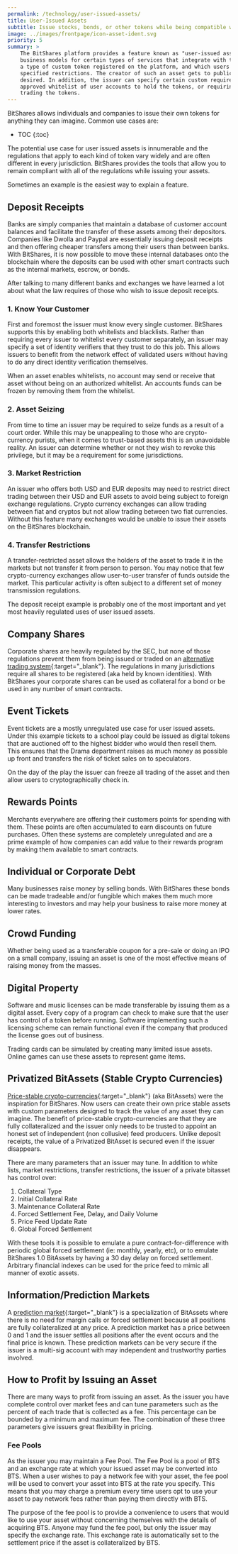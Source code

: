 ```yaml
---
permalink: /technology/user-issued-assets/
title: User-Issued Assets
subtitle: Issue stocks, bonds, or other tokens while being compatible with KYC and AML regulations
image: ../images/frontpage/icon-asset-ident.svg
priority: 5
summary: >
    The BitShares platform provides a feature known as "user-issued assets", designed to help facilitate profitable
    business models for certain types of services that integrate with the platform. The term user-issued asset refers to
    a type of custom token registered on the platform, and which users can hold and trade while obeying certain
    specified restrictions. The creator of such an asset gets to publically name, describe, and distribute its tokens as
    desired. In addition, the issuer can specify certain custom requirements for the asset: such as allowing only an
    approved whitelist of user accounts to hold the tokens, or requiring users to pay certain fees when transferring or
    trading the tokens.
---
```


BitShares allows individuals and companies to issue their own tokens for anything they can imagine.  Common use cases
are:

* TOC
{:toc}

The potential use case for user issued assets is innumerable and the regulations that apply to each kind of token vary
widely and are often different in every jurisdiction.   BitShares provides the tools that allow you to remain compliant
with all of the regulations while issuing your assets.

Sometimes an example is the easiest way to explain a feature.

## Deposit Receipts

Banks are simply companies that maintain a database of customer account balances and facilitate the transfer of these
assets among their depositors.   Companies like Dwolla and Paypal are essentially issuing deposit receipts and then
offering cheaper transfers among their users than between banks.  With BitShares, it is now possible to move these
internal databases onto the blockchain where the deposits can be used with other smart contracts such as the internal
markets, escrow, or bonds.

After talking to many different banks and exchanges we have learned a lot about what the law requires of those who wish
to issue deposit receipts.

### 1. Know Your Customer

First and foremost the issuer must know every single customer.  BitShares supports this by enabling both whitelists and
blacklists.  Rather than requiring every issuer to whitelist every customer separately, an issuer may specify a set of
identity verifiers that they trust to do this job.   This allows issuers to benefit from the network effect of validated
users without having to do any direct identity verification themselves.

When an asset enables whitelists, no account may send or receive that asset without being on an authorized whitelist.  An
accounts funds can be frozen by removing them from the whitelist.

### 2. Asset Seizing

From time to time an issuer may be required to seize funds as a result of a court order.  While this may be unappealing
to those who are crypto-currency purists, when it comes to trust-based assets this is an unavoidable reality.  An issuer
can determine whether or not they wish to revoke this privilege, but it may be a requirement for some jurisdictions.

### 3. Market Restriction

An issuer who offers both USD and EUR deposits may need to restrict direct trading between their USD and EUR assets to
avoid being subject to foreign exchange regulations.  Crypto currency exchanges can allow trading between fiat and
cryptos but not allow trading between two fiat currencies.   Without this feature many exchanges would be unable to
issue their assets on the BitShares blockchain.

### 4. Transfer Restrictions

A transfer-restricted asset allows the holders of the asset to trade it in the markets but not transfer it from person
to person.   You may notice that few crypto-currency exchanges allow user-to-user transfer of funds outside the market.
This particular activity is often subject to a different set of money transmission regulations.

The deposit receipt example is probably one of the most important and yet most heavily regulated uses of user issued
assets.

## Company Shares

Corporate shares are heavily regulated by the SEC, but none of those regulations prevent them from being issued or
traded on an [alternative trading system](http://en.wikipedia.org/wiki/Alternative_trading_system){:target="_blank"}.  The regulations in
many jurisdictions require all shares to be registered (aka held by known identities).   With BitShares your corporate
shares can be used as collateral for a bond or be used in any number of smart contracts.

## Event Tickets

Event tickets are a mostly unregulated use case for user issued assets.  Under this example tickets to a school play
could be issued as digital tokens that are auctioned off to the highest bidder who would then resell them.  This ensures
that the Drama department raises as much money as possible up front and transfers the risk of ticket sales on to
speculators.

On the day of the play the issuer can freeze all trading of the asset and then allow users to cryptographically check
in.

## Rewards Points

Merchants everywhere are offering their customers points for spending with them.  These points are often accumulated to
earn discounts on future purchases.  Often these systems are completely unregulated and are a prime example of how
companies can add value to their rewards program by making them available to smart contracts.

## Individual or Corporate Debt

Many businesses raise money by selling bonds.  With BitShares these bonds can be made tradeable and/or fungible which
makes them much more interesting to investors and may help your business to raise more money at lower rates.

## Crowd Funding

Whether being used as a transferable coupon for a pre-sale or doing an IPO on a small company, issuing an asset is one
of the most effective means of raising money from the masses.

## Digital Property

Software and music licenses can be made transferable by issuing them as a digital asset.  Every copy of a program can
check to make sure that the user has control of a token before running.  Software implementing such a licensing scheme
can remain functional even if the company that produced the license goes out of business.

Trading cards can be simulated by creating many limited issue assets.   Online games can use these assets to represent
game items.

## Privatized BitAssets (Stable Crypto Currencies)

[Price-stable crypto-currencies](/technology/price-stable-cryptocurrencies.html){:target="_blank"} (aka BitAssets) were the inspiration
for BitShares.  Now users can create their own price stable assets with custom parameters designed to track the value of
any asset they can imagine.  The benefit of price-stable crypto-currencies are that they are fully collateralized and
the issuer only needs to be trusted to appoint an honest set of independent (non collusive) feed producers.   Unlike
deposit receipts, the value of a Privatized BitAsset is secured even if the issuer disappears.

There are many parameters that an issuer may tune.  In addition to white lists, market restrictions, transfer
restrictions, the issuer of a private bitasset has control over:

1. Collateral Type
2. Initial Collateral Rate
3. Maintenance Collateral Rate
4. Forced Settlement Fee, Delay, and Daily Volume
5. Price Feed Update Rate
6. Global Forced Settlement

With these tools it is possible to emulate a pure contract-for-difference with periodic global forced settlement (ie:
        monthly, yearly, etc), or to emulate BitShares 1.0 BitAssets by having a 30 day delay on forced settlement.
Arbitrary financial indexes can be used for the price feed to mimic all manner of exotic assets.

## Information/Prediction Markets

A [prediction market](http://en.wikipedia.org/wiki/Prediction_market){:target="_blank"} is a specialization of BitAssets where there is no
need for margin calls or forced settlement because all positions are fully collateralized at any price.   A prediction
market has a price between 0 and 1 and the issuer settles all positions after the event occurs and the final price is
known.   These prediction markets can be very secure if the issuer is a multi-sig account with may independent and
trustworthy parties involved.


## How to Profit by Issuing an Asset

There are many ways to profit from issuing an asset. As the issuer you have complete control over market fees and can
tune parameters such as the percent of each trade that is collected as a fee.  This percentage can be bounded by a
minimum and maximum fee.  The combination of these three parameters give issuers great flexibility in pricing.

### Fee Pools

As the issuer you may maintain a Fee Pool.  The Fee Pool is a pool of BTS and an exchange rate at which your issued
asset may be converted into BTS.   When a user wishes to pay a network fee with your asset, the fee pool will be used to
convert your asset into BTS at the rate you specify.  This means that you may charge a premium every time users opt to
use your asset to pay network fees rather than paying them directly with BTS.

The purpose of the fee pool is to provide a convenience to users that would like to use your asset without concerning
themselves with the details of acquiring BTS.  Anyone may fund the fee pool, but only the issuer may specify the
exchange rate.  This exchange rate is automatically set to the settlement price if the asset is collateralized by BTS.
